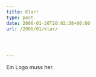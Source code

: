 ```yaml
---
title: Klar!
type: post
date: 2006-01-26T20:02:58+00:00
url: /2006/01/klar/




---
```

Ein Logo muss her.
